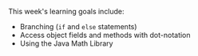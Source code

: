 This week's learning goals include:

* Branching (`if` and `else` statements)
* Access object fields and methods with dot-notation
* Using the Java Math Library

